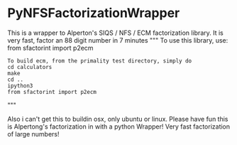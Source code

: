 # PyNFSFactorizationWrapper
This is a wrapper to Alperton's SIQS / NFS / ECM factorization library. It is very fast, factor an 88 digit number in 7 minutes
""" To use this library, use:
    from sfactorint import p2ecm 

    To build ecm, from the primality test directory, simply do
    cd calculators
    make
    cd ..
    ipython3
    from sfactorint import p2ecm
"""

Also i can't get this to buildin osx, only ubuntu or linux. Please have fun this is Alpertong's factorization in with a python Wrapper! Very fast factorization of large numbers!
